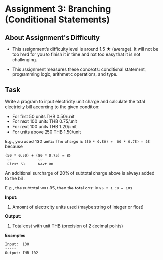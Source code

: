 # Assignment 3: Branching (Conditional Statements)

## About Assignment's Difficulty

* This assignment's difficulty level is around 1.5 ★ (average). It will not be too hard
  for you to finish it in time and not too easy that it is not challenging.

* This assignment measures these concepts: conditional statement, programming logic,
  arithmetic operations, and type.

## Task

Write a program to input electricity unit charge and calculate the total electricity
bill according to the given condition:

* For first 50 units THB 0.50/unit
* For next 100 units THB 0.75/unit
* For next 100 units THB 1.20/unit
* For units above 250 THB 1.50/unit

E.g., you used 130 units: The charge is `(50 * 0.50) + (80 * 0.75) = 85` because:

```text
(50 * 0.50) + (80 * 0.75) = 85
 ~~            ~~
 First 50      Next 80
```

An additional surcharge of 20% of subtotal charge above is always added to the bill.

E.g., the subtotal was 85, then the total cost is `85 * 1.20 = 102`

**Input:**

1. Amount of electricity units used (maybe string of integer or float)

**Output:**

1. Total cost with unit THB (precision of 2 decimal points)

**Examples**

```text
Input:  130
-----
Output: THB 102
```
